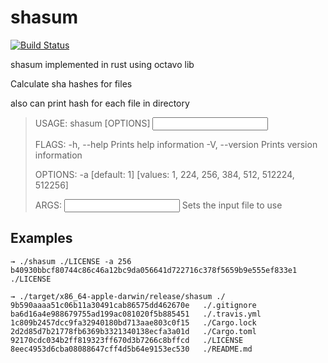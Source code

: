 # shasum
[![Build Status](https://travis-ci.org/smirnovvad/shasum.svg?branch=master)](https://travis-ci.org/smirnovvad/shasum)

shasum implemented in rust using octavo lib

Calculate sha hashes for files

also can print hash for each file in directory

>USAGE:
>    shasum [OPTIONS] <INPUT>
>
>FLAGS:
>    -h, --help       Prints help information
>    -V, --version    Prints version information
>
>OPTIONS:
>    -a <algorithm>        [default: 1]  [values: 1, 224, 256, 384, 512, 512224, 512256]
>
>ARGS:
>    <INPUT>    Sets the input file to use

## Examples
```
→ ./shasum ./LICENSE -a 256
b40930bbcf80744c86c46a12bc9da056641d722716c378f5659b9e555ef833e1    ./LICENSE
```
```
→ ./target/x86_64-apple-darwin/release/shasum ./
9b590aaaa51c06b11a30491cab86575dd462670e   ./.gitignore
ba6d16a4e988679755ad199ac081020f5b885451   ./.travis.yml
1c809b2457dcc9fa32940180bd713aae803c0f15   ./Cargo.lock
2d2d85d7b21778fb6369b3321340138ecfa3a01d   ./Cargo.toml
92170cdc034b2ff819323ff670d3b7266c8bffcd   ./LICENSE
8eec4953d6cba08088647cff4d5b64e9153ec530   ./README.md
```
